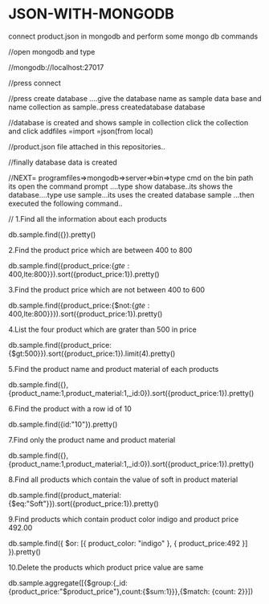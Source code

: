 # JSON-WITH-MONGODB
connect product.json in mongodb and perform some mongo db commands


//open mongodb and type 

//mongodb://localhost:27017

//press connect

//press create database ....give the database name as sample data base and name collection as sample..press createdatabase database

//database is created and shows sample in collection click the collection and click addfiles =import =json(from local)

//product.json file attached in this repositories..


//finally database data is created

//NEXT= programfiles=>mongodb=>server=>bin=>type cmd on the bin path its open the command prompt ....type show database..its shows the database....type use sample...its uses the created database sample ...then executed the following command..


//
1.Find all the information about each products

db.sample.find({}).pretty()

2.Find the product price which are between 400 to 800

db.sample.find({product_price:{$gte:400,$lte:800}}).sort({product_price:1}).pretty()

3.Find the product price which are not between 400 to 600

db.sample.find({product_price:{$not:{$gte:400,$lte:800}}}).sort({product_price:1}).pretty()

4.List the four product which are grater than 500 in price

db.sample.find({product_price:{$gt:500}}).sort({product_price:1}).limit(4).pretty()

5.Find the product name and product material of each products

db.sample.find({},{product_name:1,product_material:1,_id:0}).sort({product_price:1}).pretty()

6.Find the product with a row id of 10

db.sample.find({id:"10"}).pretty()

7.Find only the product name and product material

db.sample.find({},{product_name:1,product_material:1,_id:0}).sort({product_price:1}).pretty()

8.Find all products which contain the value of soft in product material

db.sample.find({product_material:{$eq:"Soft"}}).sort({product_price:1}).pretty()

9.Find products which contain product color indigo and product price 492.00

db.sample.find({ $or: [{ product_color: "indigo" }, { product_price:492 }] }).pretty()

10.Delete the products which product price value are same

db.sample.aggregate([{$group:{_id:{product_price:"$product_price"},count:{$sum:1}}},{$match: {count: 2}}])




